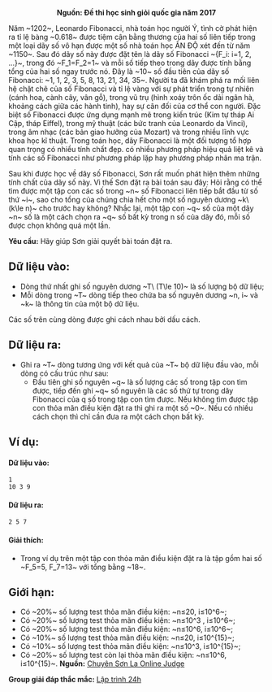 **<center>Nguồn: Đề thi học sinh giỏi quốc gia năm 2017</center>**

Năm ~1202~, Leonardo Fibonacci, nhà toán học người Ý, tình cờ phát hiện ra tỉ lệ bàng ~0.618~ được tiệm cận bằng thương của hai số liên tiếp trong một loại dãy số vô hạn được một số nhà toán học ẤN ĐỘ xét đến từ năm ~1150~. Sau đó dãy số này được đặt tên là dãy số Fibonacci ~\{F_i: i=1, 2, ...\}~, trong đó ~F_1=F_2=1~ và mỗi số tiếp theo trong dãy được tính bằng tổng của hai số ngay trước nó. Đây là ~10~ số đầu tiên của dãy số Fibonacci: ~1, 1, 2, 3, 5, 8, 13, 21, 34, 35~. Người ta đã khám phá ra mối liên hệ chặt chẽ của số Fibonacci và tỉ lệ vàng với sự phát triển trong tự nhiên (cánh hoa, cành cây, vân gỗ), trong vũ trụ (hình xoáy trôn ốc dải ngân hà, khoảng cách giữa các hành tinh), hay sự cân đối của cơ thể con người. Đặc biệt số Fibonacci được ứng dụng mạnh mẽ trong kiến trúc (Kim tự tháp Ai Cập, tháp Eiffel), trong mỹ thuật (các bức tranh của Leonardo da Vinci), trong âm nhạc (các bản giao hưởng của Mozart) và trong nhiều lĩnh vực khoa học kĩ thuật.
Trong toán học, dãy Fibonacci là một đối tượng tổ hợp quan trọng có nhiều tính chất đẹp. có nhiều phương pháp hiệu quả liệt kê và tính các số Fibonacci như phương pháp lặp hay phương pháp nhân ma trận.

Sau khi được học về dãy số Fibonacci, Sơn rất muốn phát hiện thêm những tính chất của dãy số này. Vì thế Sơn đặt ra bài toán sau đây: Hỏi rằng có thể tìm được một tập con các số trong ~n~ số Fibonacci liên tiếp bắt đầu từ số thứ ~i~, sao cho tổng của chúng chia hết cho một số nguyên dương ~k\ (k\le n)~ cho trước hay không? Nhắc lại, một tập con ~q~ số của một dãy ~n~ số là một cách chọn ra ~q~ số bất kỳ trong n số của dãy đó, mỗi số được chọn không quá một lần.

**Yêu cầu:** Hãy giúp Sơn giải quyết bài toán đặt ra.

## Dữ liệu vào:
- Dòng thứ nhất ghi số nguyên dương ~T\ (T\le 10)~ là số lượng bộ dữ liệu;
- Mỗi dòng trong ~T~ dòng tiếp theo chứa ba số nguyên dương ~n, i~ và ~k~ là thông tin của một bộ dữ liệu.

Các số trên cùng dòng được ghi cách nhau bởi dấu cách.

## Dữ liệu ra:
- Ghi ra ~T~ dòng tương ứng với kết quả của ~T~ bộ dữ liệu đầu vào, mỗi dòng có cấu trúc như sau:
	- Đầu tiên ghi số nguyên ~q~ là số lượng các số trong tập con tìm được, tiếp đến ghi ~q~ số nguyên là các số thứ tự trong dãy Fibonacci của q số trong tập con tìm được. Nếu không tìm được tập con thỏa mãn điều kiện đặt ra thì ghi ra một số ~0~. Nếu có nhiều cách chọn thì chỉ cần đưa ra một cách chọn bất kỳ.

## Ví dụ:
#### Dữ liệu vào:
```
1
10 3 9
```

#### Dữ liệu ra:
```
2 5 7
```

#### Giải thích:
- Trong ví dụ trên một tập con thỏa mãn điều kiện đặt ra là tập gồm hai số ~F_5=5, F_7=13~ với tổng bằng ~18~.

## Giới hạn:
- Có ~20\%~ số lượng test thỏa mãn điều kiện: ~n≤20, i≤10^6~;
- Có ~20\%~ số lượng test thỏa mãn điều kiện: ~n≤10^3 , i≤10^6~;
- Có ~20\%~ số lượng test thỏa mãn điều kiện: ~n≤10^6, i≤10^6~;
- Có ~10\%~ số lượng test thỏa mãn điều kiện: ~n≤20, i≤10^{15}~;
- Có ~10\%~ số lượng test thỏa mãn điều kiện: ~n≤10^3, i≤10^{15}~;
- Có ~20\%~ số lượng test còn lại thỏa mãn điều kiện: ~n≤10^6, i≤10^{15}~.
**Nguồn:** [Chuyên Sơn La Online Judge](http://csloj.ddns.net/)

**Group giải đáp thắc mắc:** [Lập trình 24h](https://www.facebook.com/groups/1386904321519984)